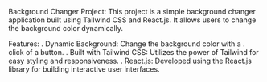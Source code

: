 Background Changer Project:
This project is a simple background changer application built using Tailwind CSS and React.js. It allows users to change the background color dynamically.

Features: 
. Dynamic Background: Change the background color with a . click of a button.
. Built with Tailwind CSS: Utilizes the power of Tailwind for easy styling and responsiveness.
. React.js: Developed using the React.js library for building interactive user interfaces.
